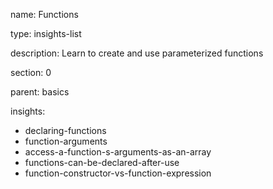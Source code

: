 name: Functions

type: insights-list

description: Learn to create and use parameterized functions 

section: 0

parent: basics

insights:
  - declaring-functions
  - function-arguments
  - access-a-function-s-arguments-as-an-array
  - functions-can-be-declared-after-use
  - function-constructor-vs-function-expression
